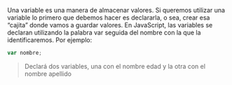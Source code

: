 Una variable es una manera de almacenar valores. Si queremos utilizar una variable lo primero que debemos hacer es declararla, o sea, crear esa “cajita” donde vamos a guardar valores. 
En JavaScript, las variables se declaran utilizando la palabra var seguida del nombre con la que la identificaremos. Por ejemplo:

```javascript
var nombre;
```

> Declará dos variables, una con el nombre edad y la otra con el nombre apellido
